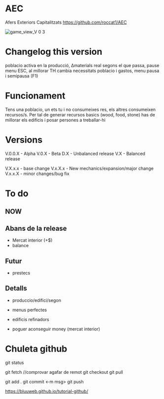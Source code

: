 # AEC
Afers Exteriors Capitalitzats
https://github.com/roccat1/AEC

![game_view_V 0 3](https://github.com/roccat1/AEC/assets/58339860/1f9209a9-cf64-422b-8888-4d4e520e2edf)


# Changelog this version
poblacio activa en la producció, 
Δmaterials real segons el que passa,
pause menu ESC,
al millorar TH cambia necessitats poblacio i gastos, 
menu pausa i semipausa (F1)

# Funcionament

Tens una poblacio, un ets tu i no consumeixes res, els altres consumeixen recursos/s. Per tal de generar recursos basics (wood, food, stone) has de millorar els edificis i posar persones a treballar-hi

# Versions
V.0.0.X - Alpha
V.0.X   - Beta
D.X     - Unbalanced release
V.X     - Balanced release

V.X.x.x - base change
V.x.X.x - New mechanics/expansion/major change
V.x.x.X - minor changes/bug fix

# To do
## NOW
## Abans de la release
- Mercat interior (+$)
- balance
## Futur
- prestecs
## Detalls
- produccio/edifici/segon
- menus perfectes


- edificis refinadors
- poguer aconseguir money (mercat interior)



# Chuleta github
git status

git fetch  //comprovar agafar de remot
git checkout
git pull

git add .
git commit <-m msg>
git push

https://bluuweb.github.io/tutorial-github/
